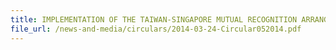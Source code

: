 ```yaml
---
title: IMPLEMENTATION OF THE TAIWAN-SINGAPORE MUTUAL RECOGNITION ARRANGEMENT
file_url: /news-and-media/circulars/2014-03-24-Circular052014.pdf
---
```

